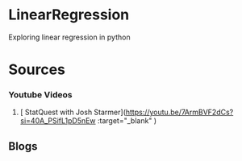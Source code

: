 # LinearRegression
Exploring linear regression in python
# Sources
### Youtube Videos 
1. [ StatQuest with Josh Starmer](https://youtu.be/7ArmBVF2dCs?si=40A_PSifL1pD5nEw :target="_blank" )

## Blogs

